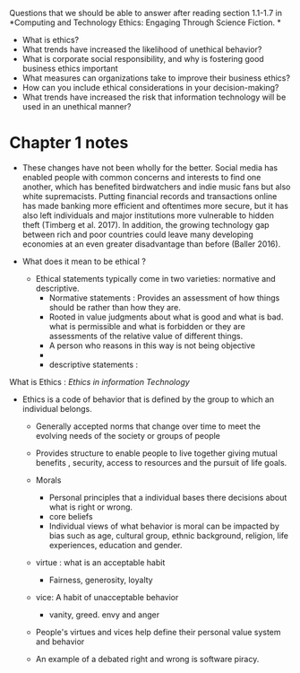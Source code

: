 Questions that we should be able to answer after reading section 1.1-1.7 in *Computing and Technology Ethics: Engaging Through Science Fiction. * 
* What is ethics?
* What trends have increased the likelihood of unethical behavior?
* What is corporate social responsibility, and why is fostering good business ethics important
* What measures can organizations take to improve their business ethics?
* How can you include ethical considerations in your decision-making?
* What trends have increased the risk that information technology will be used in an unethical manner?



# Chapter 1 notes 
* These changes have not been wholly for the better. Social media has enabled people with common concerns and interests to find one another, which has benefited birdwatchers and indie music fans but also white supremacists. Putting financial records and transactions online has made banking more efficient and oftentimes more secure, but it has also left individuals and major institutions more vulnerable to hidden theft (Timberg et al. 2017). In addition, the growing technology gap between rich and poor countries could leave many developing economies at an even greater disadvantage than before (Baller 2016).

* What does it mean to be ethical ?
	* Ethical statements typically come in two varieties: normative and descriptive.
		* Normative statements : Provides an assessment of how things should be rather than how they are.
		* Rooted in value judgments about what is good and what is bad. what is permissible and what is forbidden or they are assessments of the relative value of different things. 
		* A person who reasons in this way is not being objective
		* 
		* descriptive statements : 

What is Ethics : *Ethics in information Technology*
* Ethics is a code of behavior that is defined by the group to which an individual belongs.
	* Generally accepted norms that change over time to meet the evolving needs of the society or groups of people
	* Provides structure to enable people to live together giving mutual benefits , security, access to resources and the pursuit of life goals.
	
	* Morals 
		* Personal principles that a individual bases there decisions about what is right or wrong.
		* core beliefs
		* Individual views of what behavior is moral can be impacted by bias such as age, cultural group, ethnic background, religion, life experiences, education and gender. 
	* virtue : what is an acceptable habit 
		* Fairness, generosity, loyalty 
	* vice: A habit of unacceptable behavior
		* vanity, greed. envy and anger 
	* People's virtues and vices help define their personal value system and behavior 
	* An example of a debated right and wrong is software piracy.
		